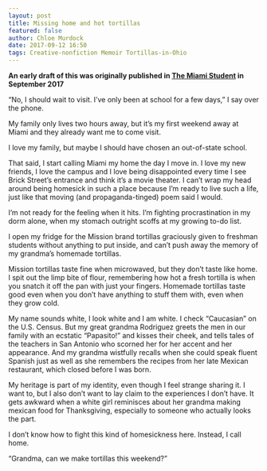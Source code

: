 ```yaml
---
layout: post
title: Missing home and hot tortillas
featured: false
author: Chloe Murdock
date: 2017-09-12 16:50
tags: Creative-nonfiction Memoir Tortillas-in-Ohio
---
```

**An early draft of this was originally published in [The Miami Student](http://miamistudent.net/missing-home-and-hot-tortillas/) in September 2017**

“No, I should wait to visit. I’ve only been at school for a few days,” I say over the phone.

My family only lives two hours away, but it’s my first weekend away at Miami and they already want me to come visit.

I love my family, but maybe I should have chosen an out-of-state school.

That said, I start calling Miami my home the day I move in. I love my new friends, I love the campus and I love being disappointed every time I see Brick Street’s entrance and think it’s a movie theater. I can’t wrap my head around being homesick in such a place because I’m ready to live such a life, just like that moving (and propaganda-tinged) poem said I would.

I’m not ready for the feeling when it hits. I’m fighting procrastination in my dorm alone, when my stomach outright scoffs at my growing to-do list.

I open my fridge for the Mission brand tortillas graciously given to freshman students without anything to put inside, and can’t push away the memory of my grandma’s homemade tortillas.

Mission tortillas taste fine when microwaved, but they don’t taste like home. I spit out the limp bite of flour, remembering how hot a fresh tortilla is when you snatch it off the pan with just your fingers. Homemade tortillas taste good even when you don’t have anything to stuff them with, even when they grow cold.

My name sounds white, I look white and I am white. I check “Caucasian” on the U.S. Census. But my great grandma Rodriguez greets the men in our family with an ecstatic “Papasito!” and kisses their cheek, and tells tales of the teachers in San Antonio who scorned her for her accent and her appearance. And my grandma wistfully recalls when she could speak fluent Spanish just as well as she remembers the recipes from her late Mexican restaurant, which closed before I was born.

My heritage is part of my identity, even though I feel strange sharing it. I want to, but I also don’t want to lay claim to the experiences I don’t have. It gets awkward when a white girl reminisces about her grandma making mexican food for Thanksgiving, especially to someone who actually looks the part.

I don’t know how to fight this kind of homesickness here. Instead, I call home.

“Grandma, can we make tortillas this weekend?”
